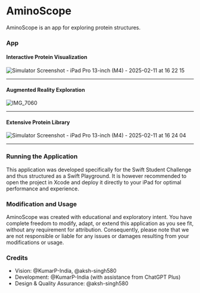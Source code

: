 # AminoScope
AminoScope is an app for exploring protein structures.

### App

#### Interactive Protein Visualization

![Simulator Screenshot - iPad Pro 13-inch (M4) - 2025-02-11 at 16 22 15](https://github.com/user-attachments/assets/d3956190-f0c0-4e17-b1f3-e895367ce134)

---

#### Augmented Reality Exploration

![IMG_7060](https://github.com/user-attachments/assets/64c013fb-a318-4733-abe8-faed1fa23c91)

---

#### Extensive Protein Library

![Simulator Screenshot - iPad Pro 13-inch (M4) - 2025-02-11 at 16 24 04](https://github.com/user-attachments/assets/7ee27bfd-a8d6-4ae7-86e4-8870f6d897d2)

---

### Running the Application
This application was developed specifically for the Swift Student Challenge and thus structured as a Swift Playground. It is however recommended to open the project in Xcode and deploy it directly to your iPad for optimal performance and experience.

### Modification and Usage
AminoScope was created with educational and exploratory intent. You have complete freedom to modify, adapt, or extend this application as you see fit, without any requirement for attribution. Consequently, please note that we are not responsible or liable for any issues or damages resulting from your modifications or usage.

### Credits
- Vision: @KumarP-India, @aksh-singh580
- Development: @KumarP-India (with assistance from ChatGPT Plus)
- Design & Quality Assurance: @aksh-singh580
